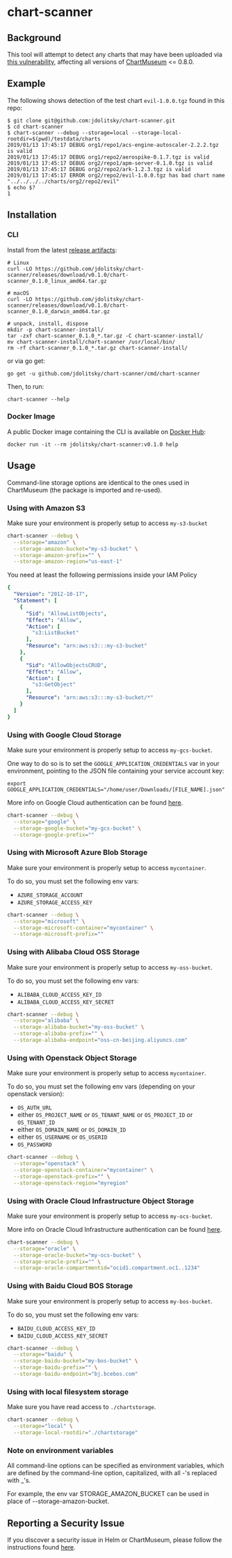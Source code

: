 # chart-scanner

## Background

This tool will attempt to detect any charts that may have been uploaded via [this vulnerability](https://need-a-link), affecting all versions of [ChartMuseum](https://github.com/helm/chartmuseum) <= 0.8.0.

## Example

The following shows detection of the test chart `evil-1.0.0.tgz` found in this repo:

```
$ git clone git@github.com:jdolitsky/chart-scanner.git
$ cd chart-scanner
$ chart-scanner --debug --storage=local --storage-local-rootdir=$(pwd)/testdata/charts
2019/01/13 17:45:17 DEBUG org1/repo1/acs-engine-autoscaler-2.2.2.tgz is valid
2019/01/13 17:45:17 DEBUG org1/repo2/aerospike-0.1.7.tgz is valid
2019/01/13 17:45:17 DEBUG org2/repo1/apm-server-0.1.0.tgz is valid
2019/01/13 17:45:17 DEBUG org2/repo2/ark-1.2.3.tgz is valid
2019/01/13 17:45:17 ERROR org2/repo2/evil-1.0.0.tgz has bad chart name "../../../../charts/org2/repo2/evil"
$ echo $?
1
```

## Installation

### CLI

Install from the latest [release artifacts](https://github.com/jdolitsky/chart-scanner/releases):
```
# Linux
curl -LO https://github.com/jdolitsky/chart-scanner/releases/download/v0.1.0/chart-scanner_0.1.0_linux_amd64.tar.gz

# macOS
curl -LO https://github.com/jdolitsky/chart-scanner/releases/download/v0.1.0/chart-scanner_0.1.0_darwin_amd64.tar.gz

# unpack, install, dispose
mkdir -p chart-scanner-install/
tar -zxf chart-scanner_0.1.0_*.tar.gz -C chart-scanner-install/
mv chart-scanner-install/chart-scanner /usr/local/bin/
rm -rf chart-scanner_0.1.0_*.tar.gz chart-scanner-install/
```

or via go get:

```
go get -u github.com/jdolitsky/chart-scanner/cmd/chart-scanner
```

Then, to run:

```
chart-scanner --help
```

### Docker Image 

A public Docker image containing the CLI is available on [Docker Hub](https://hub.docker.com/r/jdolitsky/chart-scanner):

```
docker run -it --rm jdolitsky/chart-scanner:v0.1.0 help
```

## Usage

Command-line storage options are identical to the ones used in ChartMuseum (the package is imported and re-used).

### Using with Amazon S3

Make sure your environment is properly setup to access `my-s3-bucket`

```bash
chart-scanner --debug \
  --storage="amazon" \
  --storage-amazon-bucket="my-s3-bucket" \
  --storage-amazon-prefix="" \
  --storage-amazon-region="us-east-1"
```

You need at least the following permissions inside your IAM Policy
```yaml
{
  "Version": "2012-10-17",
  "Statement": [
    {
      "Sid": "AllowListObjects",
      "Effect": "Allow",
      "Action": [
        "s3:ListBucket"
      ],
      "Resource": "arn:aws:s3:::my-s3-bucket"
    },
    {
      "Sid": "AllowObjectsCRUD",
      "Effect": "Allow",
      "Action": [
        "s3:GetObject"
      ],
      "Resource": "arn:aws:s3:::my-s3-bucket/*"
    }
  ]
}
```

### Using with Google Cloud Storage
Make sure your environment is properly setup to access `my-gcs-bucket`.

One way to do so is to set the `GOOGLE_APPLICATION_CREDENTIALS` var in your environment, pointing to the JSON file containing your service account key:
```
export GOOGLE_APPLICATION_CREDENTIALS="/home/user/Downloads/[FILE_NAME].json"
```

More info on Google Cloud authentication can be found [here](https://cloud.google.com/docs/authentication/getting-started).

```bash
chart-scanner --debug \
  --storage="google" \
  --storage-google-bucket="my-gcs-bucket" \
  --storage-google-prefix=""
```

### Using with Microsoft Azure Blob Storage

Make sure your environment is properly setup to access `mycontainer`.

To do so, you must set the following env vars:
- `AZURE_STORAGE_ACCOUNT`
- `AZURE_STORAGE_ACCESS_KEY`

```bash
chart-scanner --debug \
  --storage="microsoft" \
  --storage-microsoft-container="mycontainer" \
  --storage-microsoft-prefix=""
```

### Using with Alibaba Cloud OSS Storage

Make sure your environment is properly setup to access `my-oss-bucket`.

To do so, you must set the following env vars:
- `ALIBABA_CLOUD_ACCESS_KEY_ID`
- `ALIBABA_CLOUD_ACCESS_KEY_SECRET`

```bash
chart-scanner --debug \
  --storage="alibaba" \
  --storage-alibaba-bucket="my-oss-bucket" \
  --storage-alibaba-prefix="" \
  --storage-alibaba-endpoint="oss-cn-beijing.aliyuncs.com"
```

### Using with Openstack Object Storage

Make sure your environment is properly setup to access `mycontainer`.

To do so, you must set the following env vars (depending on your openstack version):
- `OS_AUTH_URL`
- either `OS_PROJECT_NAME` or `OS_TENANT_NAME` or `OS_PROJECT_ID` or `OS_TENANT_ID`
- either `OS_DOMAIN_NAME` or `OS_DOMAIN_ID`
- either `OS_USERNAME` or `OS_USERID`
- `OS_PASSWORD`

```bash
chart-scanner --debug \
  --storage="openstack" \
  --storage-openstack-container="mycontainer" \
  --storage-openstack-prefix="" \
  --storage-openstack-region="myregion"
```

### Using with Oracle Cloud Infrastructure Object Storage

Make sure your environment is properly setup to access `my-ocs-bucket`.

More info on Oracle Cloud Infrastructure authentication can be found [here](https://docs.cloud.oracle.com/iaas/Content/API/Concepts/apisigningkey.htm).

```bash
chart-scanner --debug \
  --storage="oracle" \
  --storage-oracle-bucket="my-ocs-bucket" \
  --storage-oracle-prefix="" \
  --storage-oracle-compartmentid="ocid1.compartment.oc1..1234"
```

### Using with Baidu Cloud BOS Storage

Make sure your environment is properly setup to access `my-bos-bucket`.

To do so, you must set the following env vars:
- `BAIDU_CLOUD_ACCESS_KEY_ID`
- `BAIDU_CLOUD_ACCESS_KEY_SECRET`

```bash
chart-scanner --debug \
  --storage="baidu" \
  --storage-baidu-bucket="my-bos-bucket" \
  --storage-baidu-prefix="" \
  --storage-baidu-endpoint="bj.bcebos.com"
```

### Using with local filesystem storage
Make sure you have read access to `./chartstorage`.

```bash
chart-scanner --debug \
  --storage="local" \
  --storage-local-rootdir="./chartstorage"
```

### Note on environment variables
All command-line options can be specified as environment variables, which are defined by the command-line option, capitalized, with all -'s replaced with _'s.

For example, the env var STORAGE_AMAZON_BUCKET can be used in place of --storage-amazon-bucket.

## Reporting a Security Issue

If you discover a security issue in Helm or ChartMuseum, please follow the instructions found [here](https://github.com/helm/helm/blob/master/CONTRIBUTING.md#reporting-a-security-issue).
